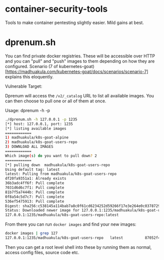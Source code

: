 # container-security-tools

Tools to make container pentesting slightly easier. Mild gains at best.

# dprenum.sh

You can find private docker registries. These will be accessible over HTTP and you can "pull" and "push" images to them depending on how they are configured. Scenario (7 of kubernetes-goat)[https://madhuakula.com/kubernetes-goat/docs/scenarios/scenario-7] explains this eloquently.

Vulnerable Target: 

Dprenum will access the ```/v2/_catalog``` URL to list all available images. You can then choose to pull one or all of them at once.

Usage: dprenum -h <host> -p <port>

```bash
./dprenum.sh -h 127.0.0.1 -p 1235
[*] host: 127.0.0.1, port: 1235
[*] listing available images
============
1) madhuakula/k8s-goat-alpine
2) madhuakula/k8s-goat-users-repo
3) DOWNLOAD ALL IMAGES
============
Which image(s) do you want to pull down? 2
============
[*] pulling down  madhuakula/k8s-goat-users-repo
Using default tag: latest
latest: Pulling from madhuakula/k8s-goat-users-repo
df20fa9351a1: Already exists 
36b3adc4ff6f: Pull complete 
7031d6d6c7f1: Pull complete 
81b7f5a7444b: Pull complete 
0f8a54c5d7c7: Pull complete 
536ef5475913: Pull complete 
Digest: sha256:c538145a114bab7a8c0f61cd6234252d59266f17e3e264e0c037872981accb5d
Status: Downloaded newer image for 127.0.0.1:1235/madhuakula/k8s-goat-users-repo:latest
127.0.0.1:1235/madhuakula/k8s-goat-users-repo:latest
```

From there you can run ```docker images``` and find your new images:

```bash
docker images | grep 127                                        
127.0.0.1:1235/madhuakula/k8s-goat-users-repo   latest          87052f400e15   2 years ago     78.9MB
```

Then you can get a root level shell into these by running them as normal, access config files, source code etc.

